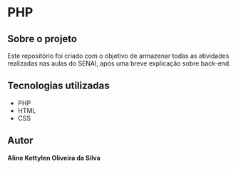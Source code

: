 # PHP
## Sobre o projeto
Este repositório foi criado com o objetivo de armazenar todas as atividades realizadas nas aulas do SENAI, após uma breve explicação sobre back-end. 
## Tecnologias utilizadas
* PHP
* HTML
* CSS

## Autor
<b>Aline Kettylen Oliveira da Silva</b>
